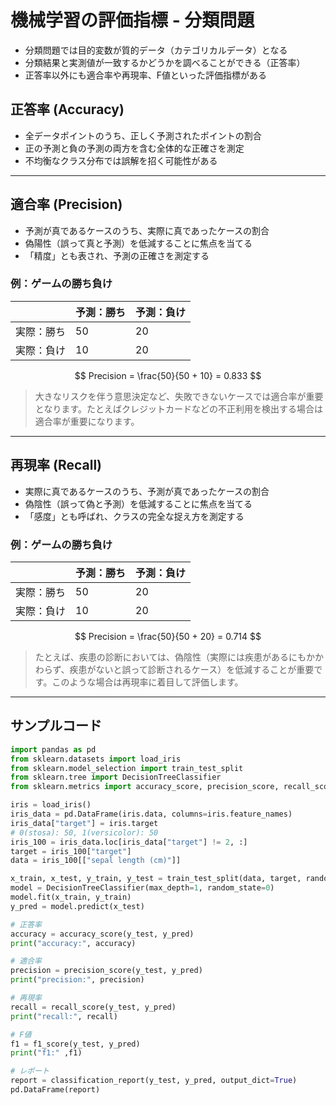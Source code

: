 # 機械学習の評価指標 - 分類問題
* 分類問題では目的変数が質的データ（カテゴリカルデータ）となる
* 分類結果と実測値が一致するかどうかを調べることができる（正答率）
* 正答率以外にも適合率や再現率、F値といった評価指標がある

## 正答率 (Accuracy)

* 全データポイントのうち、正しく予測されたポイントの割合
* 正の予測と負の予測の両方を含む全体的な正確さを測定
* 不均衡なクラス分布では誤解を招く可能性がある

---

## 適合率 (Precision)

* 予測が真であるケースのうち、実際に真であったケースの割合
* 偽陽性（誤って真と予測）を低減することに焦点を当てる
* 「精度」とも表され、予測の正確さを測定する

### 例：ゲームの勝ち負け

||予測：勝ち|予測：負け|
|:--|:--|:--|
|実際：勝ち|50|20|
|実際：負け|10|20|

$$
Precision = \frac{50}{50 + 10} = 0.833
$$

> 大きなリスクを伴う意思決定など、失敗できないケースでは適合率が重要となります。たとえばクレジットカードなどの不正利用を検出する場合は適合率が重要になります。

---

## 再現率 (Recall)

* 実際に真であるケースのうち、予測が真であったケースの割合
* 偽陰性（誤って偽と予測）を低減することに焦点を当てる
* 「感度」とも呼ばれ、クラスの完全な捉え方を測定する

### 例：ゲームの勝ち負け

||予測：勝ち|予測：負け|
|:--|:--|:--|
|実際：勝ち|50|20|
|実際：負け|10|20|

$$
Precision = \frac{50}{50 + 20} = 0.714
$$

> たとえば、疾患の診断においては、偽陰性（実際には疾患があるにもかかわらず、疾患がないと誤って診断されるケース）を低減することが重要です。このような場合は再現率に着目して評価します。

---

## サンプルコード

```py
import pandas as pd
from sklearn.datasets import load_iris
from sklearn.model_selection import train_test_split
from sklearn.tree import DecisionTreeClassifier
from sklearn.metrics import accuracy_score, precision_score, recall_score, f1_score, classification_report

iris = load_iris()
iris_data = pd.DataFrame(iris.data, columns=iris.feature_names)
iris_data["target"] = iris.target
# 0(stosa): 50, 1(versicolor): 50
iris_100 = iris_data.loc[iris_data["target"] != 2, :]
target = iris_100["target"]
data = iris_100[["sepal length (cm)"]]

x_train, x_test, y_train, y_test = train_test_split(data, target, random_state=0)
model = DecisionTreeClassifier(max_depth=1, random_state=0)
model.fit(x_train, y_train)
y_pred = model.predict(x_test)

# 正答率
accuracy = accuracy_score(y_test, y_pred)
print("accuracy:", accuracy)

# 適合率
precision = precision_score(y_test, y_pred)
print("precision:", precision)

# 再現率
recall = recall_score(y_test, y_pred)
print("recall:", recall)

# F値
f1 = f1_score(y_test, y_pred)
print("f1:" ,f1)

# レポート
report = classification_report(y_test, y_pred, output_dict=True)
pd.DataFrame(report)
```
